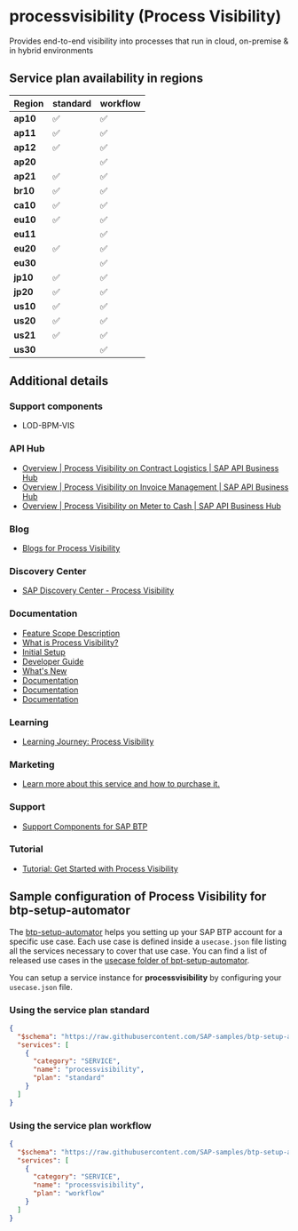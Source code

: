 # processvisibility (Process Visibility)

Provides end-to-end visibility into processes that run in cloud, on-premise & in hybrid environments

## Service plan availability in regions

| Region | standard | workflow |
|--------|----------|----------|
|  **ap10** | ✅ | ✅ |
|  **ap11** | ✅ | ✅ |
|  **ap12** | ✅ | ✅ |
|  **ap20** | | ✅ |
|  **ap21** | ✅ | ✅ |
|  **br10** | ✅ | ✅ |
|  **ca10** | ✅ | ✅ |
|  **eu10** | ✅ | ✅ |
|  **eu11** | | ✅ |
|  **eu20** | ✅ | ✅ |
|  **eu30** | | ✅ |
|  **jp10** | ✅ | ✅ |
|  **jp20** | ✅ | ✅ |
|  **us10** | ✅ | ✅ |
|  **us20** | ✅ | ✅ |
|  **us21** | ✅ | ✅ |
|  **us30** | | ✅ |

## Additional details

### Support components

- LOD-BPM-VIS

### API Hub

- [Overview | Process Visibility on Contract Logistics | SAP API Business Hub](https://api.sap.com/package/ContractLogistics/overview)
- [Overview | Process Visibility on Invoice Management | SAP API Business Hub](https://api.sap.com/package/InvoiceManagement/overview)
- [Overview | Process Visibility on Meter to Cash | SAP API Business Hub](https://api.sap.com/package/MetertoCash/overview)

### Blog

- [Blogs for Process Visibility](https://blogs.sap.com/tags/5a7011ac-8031-4195-8250-704c3fd57599/)

### Discovery Center

- [SAP Discovery Center - Process Visibility](https://discovery-center.cloud.sap/serviceCatalog/process-visibility)

### Documentation

- [Feature Scope Description](https://help.sap.com/doc/7631de5808024cc2a16b00c5b15b6831/)
- [What is Process Visibility?](https://help.sap.com/docs/BTP/62fd39fa3eae4046b23dba285e84bfd4/2f72882f457a4b87a054bdf45d85fe52.html)
- [Initial Setup](https://help.sap.com/docs/BTP/62fd39fa3eae4046b23dba285e84bfd4/5d048d285e1b43d29efe04e2f9ab98fb.html)
- [Developer Guide](https://help.sap.com/docs/BTP/62fd39fa3eae4046b23dba285e84bfd4/82aa325d66d44d1c97737af8348f46c8.html)
- [What's New](https://help.sap.com/viewer/7ceb6d60b0f64b37b8a48b12ae9c452b/Cloud/en-US)
- [Documentation](https://smartprocessappsa636d78be.hana.ondemand.com/sap/opi/pv/workspace/?user=Lorin&password=1234Abcd#/scenarios/SCN0378ff049bbb4e23beac8cea36ac474f)
- [Documentation](https://smartprocessappsa636d78be.hana.ondemand.com/sap/opi/pv/workspace/?user=Lorin&password=1234Abcd#/scenarios/SCNf8f20510f84c421a9b8713ff326a953b)
- [Documentation](https://smartprocessappsa636d78be.hana.ondemand.com/sap/opi/pv/workspace/?user=Lorin&password=1234Abcd#/scenarios/SCNfbd2428a18d5466aa2cac194a43ff9d3)

### Learning

- [Learning Journey: Process Visibility](https://help.sap.com/doc/221f8f84afef43d29ad37ef2af0c4adf/HP_2.0/en-US/06b8fbcb3a464f02b11eae9468e69326.html)

### Marketing

- [Learn more about this service and how to purchase it.](https://help.sap.com/docs/VISIBILITY_SERVICE)

### Support

- [Support Components for SAP BTP](https://launchpad.support.sap.com/#/notes/1888290)

### Tutorial

- [Tutorial: Get Started with Process Visibility](https://developers.sap.com/mission.cp-visibility-get-started.html)

## Sample configuration of **Process Visibility** for btp-setup-automator

The [btp-setup-automator](https://github.com/SAP-samples/btp-setup-automator) helps you setting up your SAP BTP account for a specific use case. Each use case is defined inside a `usecase.json` file listing all the services necessary to cover that use case. You can find a list of released use cases in the [usecase folder of bpt-setup-automator](https://github.com/SAP-samples/btp-setup-automator/tree/main/usecases).

You can setup a service instance for **processvisibility** by configuring your `usecase.json` file.

### Using the service plan **standard**

```json
{
  "$schema": "https://raw.githubusercontent.com/SAP-samples/btp-setup-automator/main/libs/btpsa-usecase.json",
  "services": [
    {
      "category": "SERVICE",
      "name": "processvisibility",
      "plan": "standard"
    }
  ]
}
```

### Using the service plan **workflow**

```json
{
  "$schema": "https://raw.githubusercontent.com/SAP-samples/btp-setup-automator/main/libs/btpsa-usecase.json",
  "services": [
    {
      "category": "SERVICE",
      "name": "processvisibility",
      "plan": "workflow"
    }
  ]
}
```
